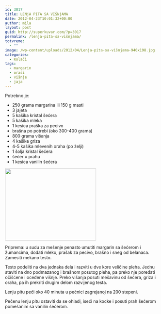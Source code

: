 ```yaml
---
id: 3017
title: LENjA PITA SA VIŠNjAMA
date: 2012-04-23T10:01:32+00:00
author: mila
layout: post
guid: http://superkuvar.com/?p=3017
permalink: /lenja-pita-sa-višnjama/
totvreme:
  - ""
image: /wp-content/uploads/2012/04/Lenja-pita-sa-višnjama-940x198.jpg
categories:
  - Kolači
tags:
  - margarin
  - orasi
  - višnje
  - jaja
---
```

Potrebno je:

  * 250 grama margarina ili 150 g masti
  * 3 jajeta
  * 5 kašika kristal šećera
  * 5 kašika mleka
  * 1 kesica praška za pecivo
  * brašna po potrebi (oko 300-400 grama)
  * 800 grama višanja
  * 4 kašike griza
  * 4-5 kašika mlevenih oraha (po želji)
  * 1 šolja kristal šećera
  * šećer u prahu
  * 1 kesica vanilin šećera

<img class="alignnone size-medium wp-image-3018" title="Lenja pita sa višnjama" src="/wp-content/uploads/2012/04/Lenja-pita-sa-višnjama-e1335174706593-300x237.jpg" alt="" width="300" height="237" /> 

Priprema: u sudu za mešenje penasto umutiti margarin sa šećerom i žumancima, dodati mleko, prašak za pecivo, brašno i sneg od belanaca. Zamesiti mekano testo.

Testo podeliti na dva jednaka dela i razviti u dve kore veličine pleha. Jednu staviti na dno podmazanog i brašnom posutog pleha, pa preko nje poređati očišćene i oceđene višnje. Preko višanja posuti mešavinu od šećera, griza i oraha, pa ih prekriti drugim delom razvijenog testa.

Lenju pitu peći oko 40 minuta u pećnici zagrejanoj na 200 stepeni.

Pečenu lenju pitu ostaviti da se ohladi, iseći na kocke i posuti prah šećerom pomešanim sa vanilin šećerom.